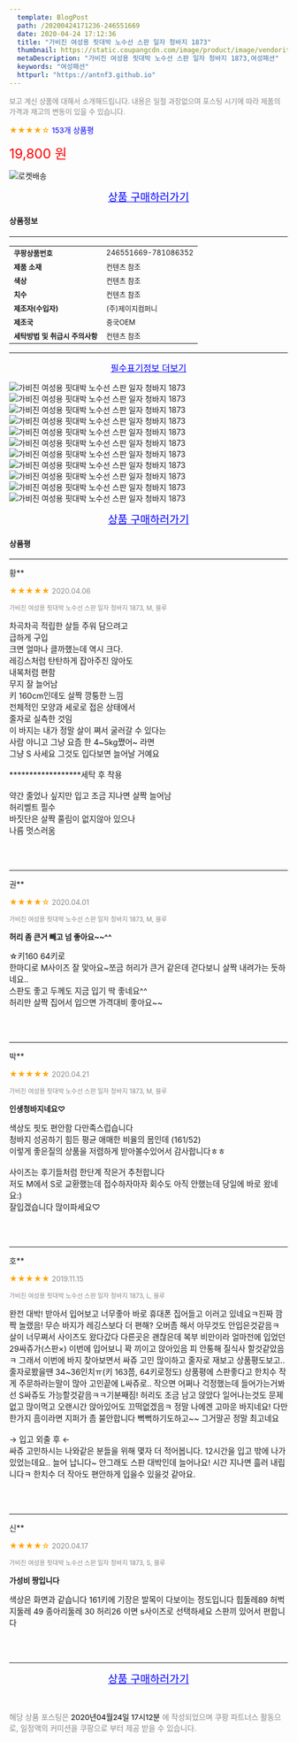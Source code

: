 ```yaml
---
  template: BlogPost
  path: /20200424171236-246551669
  date: 2020-04-24 17:12:36
  title: "가비진 여성용 핏대박 노수선 스판 일자 청바지 1873"
  thumbnail: https://static.coupangcdn.com/image/product/image/vendoritem/2019/10/14/4977322644/3d521ef8-c40c-4240-82a0-b719a55d9ddf.jpg
  metaDescription: "가비진 여성용 핏대박 노수선 스판 일자 청바지 1873,여성패션"
  keywords: "여성패션"
  httpurl: "https://antnf3.github.io"
---
```

  
<span style="color: #888;font-size:0.8rem">보고 계신 상품에 대해서 소개해드립니다.
내용은 일절 과장없으며 포스팅 시기에 따라 제품의 가격과 재고의 변동이 있을 수 있습니다.</span>
  
<span style="color: orange;">★★★★☆</span> <span style="color: blue;font-size: 0.85rem;">153개 상품평</span>

<span style="font-size: 0.9rem"></span> 

<span style="color: red;font-size: 1.5rem;">19,800 원</span>

![로켓배송](https://postfiles.pstatic.net/MjAyMDA0MTBfMjcz/MDAxNTg2NDQ1OTAwMDc5.1T-Iy6-X12_V8iyof2OtSqUCu6urPUUOnjG41kbMy_kg.c1eqxaGayJ1XX0TGV24QXbZg9dvQ9C_dYZx39G_Z7Wog.PNG.cigshop2/rocket_logo.png?type=w773)

<p align="center"><a href="http://me2.do/IGAreCBZ" style="font-size: 1.2rem; color: blue;">상품 구매하러가기</a></p>

#### 상품정보

---

|                  |                       |
| ---------------- | --------------------- |
| **<span style="font-size:0.8rem;">쿠팡상품번호</span>** | <span style="font-size:0.8rem;">246551669-781086352</span> |
| **<span style="font-size:0.8rem;">제품 소재</span>**    | <span style="font-size:0.8rem;">컨텐츠 참조</span>        |
| **<span style="font-size:0.8rem;">색상</span>**    | <span style="font-size:0.8rem;">컨텐츠 참조</span>        |
| **<span style="font-size:0.8rem;">치수</span>**    | <span style="font-size:0.8rem;">컨텐츠 참조</span>        |
| **<span style="font-size:0.8rem;">제조자(수입자)</span>**    | <span style="font-size:0.8rem;">(주)제이지컴퍼니 </span>        |
| **<span style="font-size:0.8rem;">제조국</span>**    | <span style="font-size:0.8rem;">중국OEM</span>        |
| **<span style="font-size:0.8rem;">세탁방법 및 취급시 주의사항</span>**    | <span style="font-size:0.8rem;">컨텐츠 참조</span>        |




---

<p align="center"><a href="http://me2.do/IGAreCBZ" style="font-size: 1rem; color: blue;">필수표기정보 더보기</a></p>

![가비진 여성용 핏대박 노수선 스판 일자 청바지 1873](http://thumbnail7.coupangcdn.com/thumbnails/remote/q89/image/product/content/vendorItem/2019/09/21/781086352/51ace226-719a-487b-b892-fcc44a1b4f46.jpg)
![가비진 여성용 핏대박 노수선 스판 일자 청바지 1873](http://thumbnail6.coupangcdn.com/thumbnails/remote/q89/image/product/content/vendorItem/2019/10/14/781086352/2be10c96-58c5-49c7-a1ef-17adfd430955.jpg)
![가비진 여성용 핏대박 노수선 스판 일자 청바지 1873](http://thumbnail6.coupangcdn.com/thumbnails/remote/q89/image/product/content/vendorItem/2019/10/14/781086352/3ceb729b-cfa2-4301-bc31-a25b075278f2.jpg)
![가비진 여성용 핏대박 노수선 스판 일자 청바지 1873](http://thumbnail7.coupangcdn.com/thumbnails/remote/q89/image/product/content/vendorItem/2019/10/14/781086352/36dadda2-747b-43e6-ae9e-2c76fd79432d.jpg)
![가비진 여성용 핏대박 노수선 스판 일자 청바지 1873](http://thumbnail9.coupangcdn.com/thumbnails/remote/q89/image/product/content/vendorItem/2019/10/14/781086352/2bf1511b-eb44-4cd9-a7b2-5398c2774e8c.jpg)
![가비진 여성용 핏대박 노수선 스판 일자 청바지 1873](http://thumbnail10.coupangcdn.com/thumbnails/remote/q89/image/product/content/vendorItem/2019/10/14/781086352/79c3379e-d8f3-409d-b2cc-c1319e697d6e.jpg)
![가비진 여성용 핏대박 노수선 스판 일자 청바지 1873](http://thumbnail7.coupangcdn.com/thumbnails/remote/q89/image/product/content/vendorItem/2019/10/14/781086352/d82b2435-efe6-4702-b361-987361ce3f6a.jpg)
![가비진 여성용 핏대박 노수선 스판 일자 청바지 1873](http://thumbnail9.coupangcdn.com/thumbnails/remote/q89/image/product/content/vendorItem/2019/10/14/781086352/16f38d4d-dcb4-4cb4-87d5-b02965092960.jpg)
![가비진 여성용 핏대박 노수선 스판 일자 청바지 1873](http://thumbnail7.coupangcdn.com/thumbnails/remote/q89/image/product/content/vendorItem/2019/10/14/781086352/6853180c-03f3-4e8b-9a3c-d9768d3c8e3d.jpg)
![가비진 여성용 핏대박 노수선 스판 일자 청바지 1873](http://thumbnail10.coupangcdn.com/thumbnails/remote/q89/image/product/content/vendorItem/2019/10/14/781086352/c447862b-2da9-4f4b-89b6-949370f0f9de.jpg)
![가비진 여성용 핏대박 노수선 스판 일자 청바지 1873](http://thumbnail9.coupangcdn.com/thumbnails/remote/q89/image/product/content/vendorItem/2019/10/14/781086352/bdc2de65-a26e-4f45-be9b-1b0be7326f12.jpg)

<p align="center"><a href="http://me2.do/IGAreCBZ" style="font-size: 1.2rem; color: blue;">상품 구매하러가기</a></p>

#### 상품평
  
---
  
황**
    
<span style="color: orange;">★★★★★</span> <span style="font-size:0.8rem;color: #888;">2020.04.06</span>
    
<span style="color: #888;font-size:0.7rem">가비진 여성용 핏대박 노수선 스판 일자 청바지 1873, M, 블루</span>
    

    
<span style="font-size: 0.9rem;">차곡차곡 적립한 살들 주워 담으려고<br/>급하게 구입<br/>크면 얼마나 클까했는데 역시 크다.<br/>레깅스처럼 탄탄하게 잡아주진 않아도<br/>내복처럼 편함<br/>무지 잘 늘어남 <br/>키 160cm인데도 살짝 깡퉁한 느낌<br/>전체적인 모양과 세로로 접은 상태에서<br/>줄자로 실측한 것임<br/>이 바지는 내가 정말 살이 쪄서 굴러갈 수 있다는<br/>사람 아니고 그냥 요즘 한 4~5kg쪘어~ 라면<br/>그냥 S 사세요 그것도 입다보면 늘어날 거예요<br/><br/>******************세탁 후 착용<br/><br/>약간 줄었나 싶지만 입고 조금 지나면 살짝 늘어남<br/>허리벨트 필수<br/>바짓단은 살짝 풀림이 없지않아 있으나<br/>나름 멋스러움</span>
    
<br>
<br>

---
  
권**
    
<span style="color: orange;">★★★★☆</span> <span style="font-size:0.8rem;color: #888;">2020.04.01</span>
    
<span style="color: #888;font-size:0.7rem">가비진 여성용 핏대박 노수선 스판 일자 청바지 1873, M, 블루</span>
    
<span style="font-size:0.85rem">**허리 좀 큰거 빼고 넘 좋아요~~^^**</span>
    
<span style="font-size: 0.9rem;">☆키160 64키로<br/>한마디로 M사이즈 잘 맞아요~쪼금 허리가 큰거 같은데 걷다보니 살짝 내려가는 듯하네요..<br/>스판도 좋고 두께도 지금 입기 딱 좋네요^^<br/>허리만 살짝 집어서 입으면 가격대비 좋아요~~</span>
    
<br>
<br>

---
  
박**
    
<span style="color: orange;">★★★★★</span> <span style="font-size:0.8rem;color: #888;">2020.04.21</span>
    
<span style="color: #888;font-size:0.7rem">가비진 여성용 핏대박 노수선 스판 일자 청바지 1873, M, 블루</span>
    
<span style="font-size:0.85rem">**인생청바지네요♡**</span>
    
<span style="font-size: 0.9rem;">색상도 핏도 편안함 다만족스럽습니다<br/>청바지 성공하기 힘든 평균 애매한 비율의 몸인데 (161/52)<br/>이렇게 좋은질의 상품을 저렴하게 받아볼수있어서 감사합니다ㅎㅎ<br/><br/>사이즈는 후기들처럼 한단계 작은거 추천합니다<br/>저도 M에서 S로 교환했는데 접수하자마자 회수도 아직 안했는데 당일에 바로 왔네요:)<br/>잘입겠습니다 많이파세요♡</span>
    
<br>
<br>

---
  
호**
    
<span style="color: orange;">★★★★★</span> <span style="font-size:0.8rem;color: #888;">2019.11.15</span>
    
<span style="color: #888;font-size:0.7rem">가비진 여성용 핏대박 노수선 스판 일자 청바지 1873, L, 블루</span>
    

    
<span style="font-size: 0.9rem;">완전 대박!  받아서 입어보고 너무좋아 바로 휴대폰 집어들고 이러고 있네요ㅋ진짜 깜짝 놀랬음! 무슨 바지가 레깅스보다 더 편해? 오버좀 해서 아무것도 안입은것같음ㅋ 살이 너무쪄서 사이즈도 왔다갔다 다른곳은 괜찮은데 복부 비만이라 얼마전에 입었던 29싸쥬가(스판×) 이번에 입어보니 꽉 끼이고 앉아있음 피 안통해 질식사 할것같았음ㅋ 그래서 이번에 바지 찾아보면서 싸쥬 고민 많이하고 줄자로 재보고 상품평도보고.. 줄자로봤을땐 34~36인치ㅠ(키 163쯤, 64키로정도) 상품평에 스판좋다고 한치수 작게 주문하라는말이 많아 고민끝에 L싸쥬로.. 작으면 어쩌나 걱정했는데 들어가는거봐선 S싸쥬도 가능할것같음ㅋㅋ기분째짐!  허리도 조금 남고 앉았다 일어나는것도 문제없고 많이먹고 오랜시간 앉아있어도 끄떡없겠음ㅋ 정말 나에겐 고마운 바지네요! 다만 한가지 흠이라면 지퍼가 좀 불안합니다 뻑뻑하기도하고~~  그거말곤 정말 최고네요 <br/><br/>→ 입고 외출 후  ←<br/>싸쥬 고민하시는 나와같은 분들을 위해 몇자 더 적어봅니다.  12시간을 입고 밖에 나가 있었는데요.. 늘어 납니다~ 안그래도 스판 대박인데 늘어나요! 시간 지나면 흘러 내립니다ㅋ 한치수 더 작아도 편안하게 입을수 있을것 같아요.</span>
    
<br>
<br>

---
  
신**
    
<span style="color: orange;">★★★★☆</span> <span style="font-size:0.8rem;color: #888;">2020.04.17</span>
    
<span style="color: #888;font-size:0.7rem">가비진 여성용 핏대박 노수선 스판 일자 청바지 1873, S, 블루</span>
    
<span style="font-size:0.85rem">**가성비 짱입니다**</span>
    
<span style="font-size: 0.9rem;">색상은 화면과 같습니다 161키에 기장은 발목이 다보이는 정도입니다  힙둘레89 허벅지둘레 49 종아리둘레 30 허리26 이면 s사이즈로 선택하세요 스판끼 있어서 편합니다</span>
    
<br>
<br>


  
---
  
<p align="center"><a href="http://me2.do/IGAreCBZ" style="font-size: 1.2rem; color: blue;">상품 구매하러가기</a></p>
  
<br>
  
<span style="font-size: 0.85rem; color: #888;">해당 상품 포스팅은 <span style="color: #000;"> 2020년04월24일 17시12분 </span> 에 작성되었으며 쿠팡 파트너스 활동으로, 일정액의 커미션을 쿠팡으로 부터 제공 받을 수 있습니다.</span>